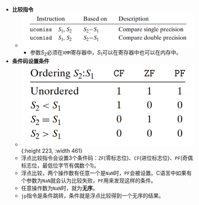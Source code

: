 - **比较指令**
	- ![image.png](../assets/image_1655797603757_0.png)
		- 参数$S_2$必须在`XMM`寄存器中，$S_1$可以在寄存器中也可以在内存中。
- **条件码设置条件**
	- ![image.png](../assets/image_1655798053725_0.png){:height 223, :width 461}
	- 浮点比较指令会设置3个条件码：`ZF`(零标志位)、`CF`(进位标志位)、`PF`(奇偶标志位，最低位字节有偶数个1)。
	- 浮点比较，两个操作数有任意一个是`NaN`时，`PF`会被设置。C语言中如果有个参数为`NaN`就会认为比较失败，`PF`用来发现这样的条件。
	- 任意操作数为`NaN`时，就为**无序**。
	- `jp`指令是条件跳转，条件就是浮点比较得到一个无序的结果。